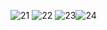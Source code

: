 ![21](https://user-images.githubusercontent.com/24218456/49996269-f21c7880-ffd1-11e8-868e-63107c78cc19.JPG)
![22](https://user-images.githubusercontent.com/24218456/49996270-f21c7880-ffd1-11e8-8aab-44b6b8b4fd60.JPG)
![23](https://user-images.githubusercontent.com/24218456/49996271-f21c7880-ffd1-11e8-8b87-03d2cea7557f.JPG)![24](https://user-images.githubusercontent.com/24218456/49996244-ee88f180-ffd1-11e8-84d4-99f13db55384.JPG)